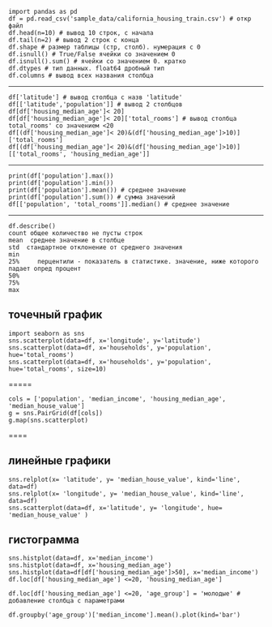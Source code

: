     import pandas as pd
    df = pd.read_csv('sample_data/california_housing_train.csv') # откр файл
    df.head(n=10) # вывод 10 строк, с начала
    df.tail(n=2) # вывод 2 строк с конца
    df.shape # размер таблицы (стр, столб). нумерация с 0
    df.isnull() # True/False ячейки со значением 0
    df.isnull().sum() # ячейки со значением 0. кратко
    df.dtypes # тип данных. float64 дробный тип
    df.columns # вывод всех названия столбца
-----------------------------------------------------

    df['latitude'] # вывод столбца с назв 'latitude'
    df[['latitude','population']] # вывод 2 столбцов
    df[df['housing_median_age']< 20]
    df[df['housing_median_age']< 20]['total_rooms'] # вывод столбца total_rooms' со значением <20
    df[(df['housing_median_age']< 20)&(df['housing_median_age']>10)]['total_rooms']
    df[(df['housing_median_age']< 20)&(df['housing_median_age']>10)][['total_rooms', 'housing_median_age']]
---------------------------------------------------

    print(df['population'].max())
    print(df['population'].min())
    print(df['population'].mean()) # среднее значение
    print(df['population'].sum()) # сумма значений
    df[['population', 'total_rooms']].median() # среднее значение
------------------------------------
    df.describe()
    count общее количество не пусты строк
    mean  среднее значение в столбце
    std  стандартное отклонение от среднего значения
    min 
    25% 	перцентили - показатель в статистике. значение, ниже которого падает опред процент 
    50% 	
    75% 	
    max 

## точечный график
    import seaborn as sns
    sns.scatterplot(data=df, x='longitude', y='latitude')
    sns.scatterplot(data=df, x='households', y='population', hue='total_rooms')
    sns.scatterplot(data=df, x='households', y='population', hue='total_rooms', size=10)
=====

    cols = ['population', 'median_income', 'housing_median_age', 'median_house_value']
    g = sns.PairGrid(df[cols])
    g.map(sns.scatterplot)
====
## линейные графики

    sns.relplot(x= 'latitude', y= 'median_house_value', kind='line', data=df)
    sns.relplot(x= 'longitude', y= 'median_house_value', kind='line', data=df)
    sns.scatterplot(data=df, x='latitude', y= 'longitude', hue= 'median_house_value' )
## гистограмма

    sns.histplot(data=df, x='median_income')
    sns.histplot(data=df, x='housing_median_age')
    sns.histplot(data=df[df['housing_median_age']>50], x='median_income')
    df.loc[df['housing_median_age'] <=20, 'housing_median_age']

    df.loc[df['housing_median_age'] <=20, 'age_group'] = 'молодые' # добавление столбца с параметрами

    df.groupby('age_group')['median_income'].mean().plot(kind='bar')

    



